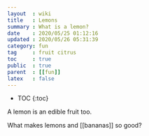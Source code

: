 ```yaml
---
layout  : wiki
title   : Lemons
summary : What is a lemon?
date    : 2020/05/25 01:12:16
updated : 2020/05/26 05:31:39
category: fun
tag     : fruit citrus
toc     : true
public  : true
parent  : [[fun]]
latex   : false
---
```

* TOC
{:toc}

A lemon is an edible fruit too.

What makes lemons and [[bananas]] so good?
